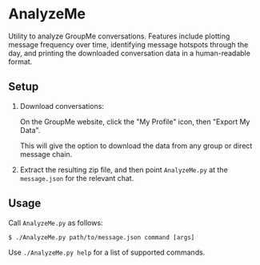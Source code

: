 # AnalyzeMe

Utility to analyze GroupMe conversations. Features include plotting message frequency over time, identifying message hotspots through the day, and printing the downloaded conversation data in a human-readable format.

## Setup

1. Download conversations:

   On the GroupMe website, click the "My Profile" icon, then "Export My Data".

   This will give the option to download the data from any group or direct message chain.

2. Extract the resulting zip file, and then point `AnalyzeMe.py` at the `message.json`
   for the relevant chat.

## Usage

Call `AnalyzeMe.py` as follows:

`$ ./AnalyzeMe.py path/to/message.json command [args]`

Use `./AnalyzeMe.py help` for a list of supported commands.
